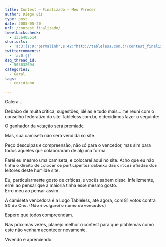 ```yaml
---
title: Contest – Finalizado – Meu Parecer
author: Diego Eis
type: post
date: 2005-05-20
url: /contest_finalizado/
tweetbackscheck:
  - 1356405514
shorturls:
  - 'a:3:{s:9:"permalink";s:42:"http://tableless.com.br/contest_finalizado";s:7:"tinyurl";s:26:"http://tinyurl.com/3chkm2y";s:4:"isgd";s:19:"http://is.gd/0qPzgo";}'
twittercomments:
  - 'a:0:{}'
dsq_thread_id:
  - 503032694
categories:
  - Geral
tags:
  - cotidiano

---
```

Galera&#8230;
  
Debaixo de muita crítica, sugestões, idéias e tudo mais&#8230; me reuni com o conselho federativo do site Tableless.com.br, e decidimos fazer o seguinte: 

O ganhador da votação será premiado.
  
Mas, sua camiseta não será vendida no site. 
  
Peço desculpas e compreensão, não só para o vencedor, mas sim para todos aqueles que colaboraram de alguma forma. 

Farei eu mesmo uma camiseta, e colocarei aqui no site. Acho que eu não tinha o direito de colocar os participantes debaixo das críticas afiadas dos leitores deste humilde site.
  
Eu, particularmente gosto de críticas, e vocês sabem disso. Infelizmente, errei ao pensar que a maioria tinha esse mesmo gosto.   
Erro meu ao pensar assim. 

A camiseta vencedora é a Logo Tableless, até agora, com 81 votos contra 80 do Che. (Não divulgarei o nome do vencedor.) 

Espero que todos compreendam.
  
Nas próximas vezes, planejo melhor o contest para que problemas como este não venham acontecer novamente. 

Vivendo e aprendendo.